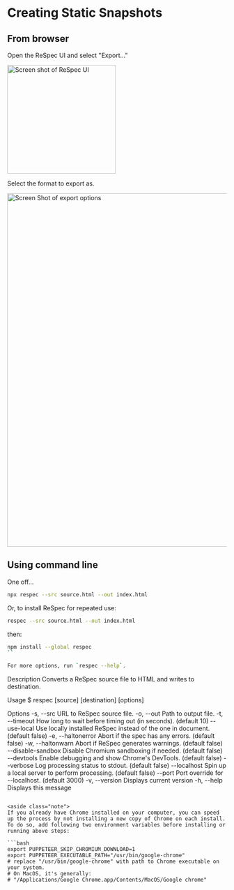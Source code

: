 # Creating Static Snapshots

## From browser

Open the ReSpec UI and select "Export..." 

<img width="249" alt="Screen shot of ReSpec UI" src="https://user-images.githubusercontent.com/870154/117614998-7926a880-b1ac-11eb-9d4e-654a21165aa8.png">

Select the format to export as.

<img width="811" alt="Screen Shot of export options" src="https://user-images.githubusercontent.com/870154/117615001-7af06c00-b1ac-11eb-8540-97c474244045.png">

## Using command line

One off... 

```bash
npx respec --src source.html --out index.html
```

Or, to install ReSpec for repeated use:
```bash
respec --src source.html --out index.html
```

then:

```bash
npm install --global respec
``

For more options, run `respec --help`.

```
  Description
    Converts a ReSpec source file to HTML and writes to destination.

  Usage
    $ respec [source] [destination] [options]

  Options
    -s, --src            URL to ReSpec source file.
    -o, --out            Path to output file.
    -t, --timeout        How long to wait before timing out (in seconds).  (default 10)
    --use-local          Use locally installed ReSpec instead of the one in document.  (default false)
    -e, --haltonerror    Abort if the spec has any errors.  (default false)
    -w, --haltonwarn     Abort if ReSpec generates warnings.  (default false)
    --disable-sandbox    Disable Chromium sandboxing if needed.  (default false)
    --devtools           Enable debugging and show Chrome's DevTools.  (default false)
    --verbose            Log processing status to stdout.  (default false)
    --localhost          Spin up a local server to perform processing.  (default false)
    --port               Port override for --localhost.  (default 3000)
    -v, --version        Displays current version
    -h, --help           Displays this message
```

<aside class="note">
If you already have Chrome installed on your computer, you can speed up the process by not installing a new copy of Chrome on each install. To do so, add following two environment variables before installing or running above steps:

```bash
export PUPPETEER_SKIP_CHROMIUM_DOWNLOAD=1
export PUPPETEER_EXECUTABLE_PATH="/usr/bin/google-chrome"
# replace "/usr/bin/google-chrome" with path to Chrome executable on your system.
# On MacOS, it's generally:
# "/Applications/Google Chrome.app/Contents/MacOS/Google chrome"
```
</aside>
